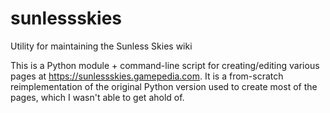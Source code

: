 # sunlessskies
Utility for maintaining the Sunless Skies wiki

This is a Python module + command-line script for creating/editing various pages at https://sunlessskies.gamepedia.com.
It is a from-scratch reimplementation of the original Python version used to create most of the pages, which
I wasn't able to get ahold of.
